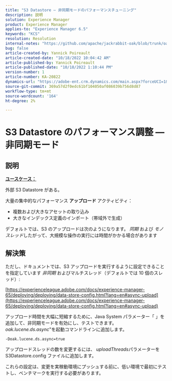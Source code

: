 ```yaml
---
title: "S3 Datastore — 非同期モードのパフォーマンスチューニング"
description: 説明
solution: Experience Manager
product: Experience Manager
applies-to: "Experience Manager 6.5"
keywords: "KCS"
resolution: Resolution
internal-notes: "https://github.com/apache/jackrabbit-oak/blob/trunk/oak-blob-plugins/src/main/java/org/apache/jackrabbit/oak/plugins/blob/AbstractSharedCachingDataStore.java#L250"
bug: false
article-created-by: Yannick Poireault
article-created-date: "10/18/2022 10:04:42 AM"
article-published-by: Yannick Poireault
article-published-date: "10/18/2022 1:10:44 PM"
version-number: 1
article-number: KA-20822
dynamics-url: "https://adobe-ent.crm.dynamics.com/main.aspx?forceUCI=1&pagetype=entityrecord&etn=knowledgearticle&id=9de13f48-cc4e-ed11-bba1-000d3a31576b"
source-git-commit: 369a57d2f0edc61bf104050af086039b756d8d87
workflow-type: tm+mt
source-wordcount: '164'
ht-degree: 2%

---
```


# S3 Datastore のパフォーマンス調整 — 非同期モード

## 説明


<u><b>ユースケース：</b></u>

外部 S3 Datastore がある。

大量の集中的なパフォーマンス <b>アップロード</b> アクティビティ：

- 複数および大きなアセットの取り込み
- 大きなインデックス定義のインポート（帯域外で生成）




デフォルトでは、S3 のアップロードは次のようになります。 *同期* および *モノスレッド*&#x200B;したがって、大規模な操作の実行には時間がかかる場合があります


## 解決策


ただし、ドキュメントでは、S3 アップロードを実行するように設定できることを指定しています *非同期* およびマルチスレッド（デフォルトでは 10 個のスレッド）:

[https://experienceleague.adobe.com/docs/experience-manager-65/deploying/deploying/data-store-config.html?lang=en#async-upload](https://experienceleague.adobe.com/docs/experience-manager-65/deploying/deploying/data-store-config.html?lang=en#async-upload)



アップロード時間を大幅に短縮するために、Java System パラメーター「 」を追加して、非同期モードを有効にし、テストできます。*oak.lucene.ds.async*&quot;を起動コマンドラインに追加します。


```
-Doak.lucene.ds.async=true
```


アップロードスレッドの数を変更するには、 *uploadThreads*&#x200B;パラメーターを S3Datastore.config ファイルに追加します。



これらの設定は、変更を実稼動環境にプッシュする前に、低い環境で最初にテストし、ベンチマークを実行する必要があります。
